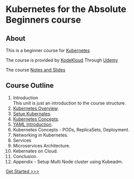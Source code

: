 # Kubernetes for the Absolute Beginners course
## About
This is a beginner course for [Kubernetes](https://kubernetes.io/)

The course is provided by [KodeKloud](https://kodekloud.com/) Through [Udemy](https://www.udemy.com/share/101to43@LrgBm-qi3BUXBuoMETpgf8B9kekfua1Ns_ofRpaJAdcZWsSEUBTRsCAc7eTgVqZQLw==/)

The course [Notes and Slides](/Kubernetes-For-Beginners-Mumshad_Mannambeth.pdf)

## Course Outline
1. Introduction  
    This unit is just an introduction to the course structure.
2. [Kubernetes Overview](./unit02-k8s-overview/README.md).
3. [Setup Kubernates](./unit03-setup-k8/README.md).
4. [Kubernetes Concepts](./unit04-k8s-concepts/README.md).
5. [YAML Introduction](./unit05-yaml-introduction/README.md).
6. Kubernetes Concepts - PODs, ReplicaSets, Deployment.
7. Networking in Kubernetes.
8. Services
9. Microservices Architecture.
10. Kebernates on Cloud.
11. Conclusion.
12. Appendix - Setup Multi Node cluster using Kubeadm.

[Get Started >>>](./unit02-k8s-overview/README.md)
